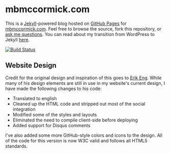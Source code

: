 # mbmccormick.com

This is a [Jekyll](http://github.com/mojombo/jekyll)-powered blog hosted on [GitHub Pages](http://pages.github.com/) for [mbmccormick.com](http://mbmccormick.com). Feel free to browse the source, fork this repository, or [ask me questions](http://twitter.com/mbmccormick). You can read about my transition from WordPress to Jekyll [here](http://mbmccormick.com/2011/10/ditching-wordpress-for-jekyll-and-github/).

[![Build Status](https://travis-ci.org/mbmccormick/mbmccormick.github.io.svg?branch=master)](https://travis-ci.org/mbmccormick/mbmccormick.github.io)

## Website Design

Credit for the original design and inspiration of this goes to [Erik Eng](http://erikeng.se/). While many of his design elements are still in use in my website's current design, I have made the following changes to his code:

* Translated to english
* Cleaned up the HTML code and stripped out most of the social integration
* Modified some of the styles and layouts
* Eliminated the need to compile client-side before deploying
* Added support for Disqus comments

I've also added some more GitHub-style colors and icons to the design. All of the code for this version is now W3C valid and follows all HTML5 standards.
